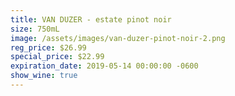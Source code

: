 ```yaml
---
title: VAN DUZER - estate pinot noir
size: 750mL
image: /assets/images/van-duzer-pinot-noir-2.png
reg_price: $26.99
special_price: $22.99
expiration_date: 2019-05-14 00:00:00 -0600
show_wine: true
---
```


